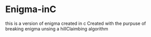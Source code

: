 # Enigma-inC
this is a version of enigma created in c
Created with the purpuse of breaking enigma unsing a hillClaimbing algorithm
